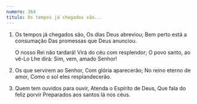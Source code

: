 ```yaml
---
numero: 364
titulo: Os tempos já chegados são...
---
```

1. Os tempos já chegados são,
   Os dias Deus abreviou;
   Bem perto está a consumação
   Das promessas que Deus anunciou.

   O nosso Rei não tardará!
   Virá do céu com resplendor;
   O povo santo, ao vê-Lo Lhe dirá:
   Sim, vem, amado Senhor!

2. Os que servirem ao Senhor,
   Com glória aparecerão;
   No reino eterno de amor,
   Como o sol eles resplandecerão.

3. Quem tem ouvidos para ouvir,
   Atenda o Espírito de Deus,
   Que fala do feliz porvir
   Preparados aos santos lá nos céus.
